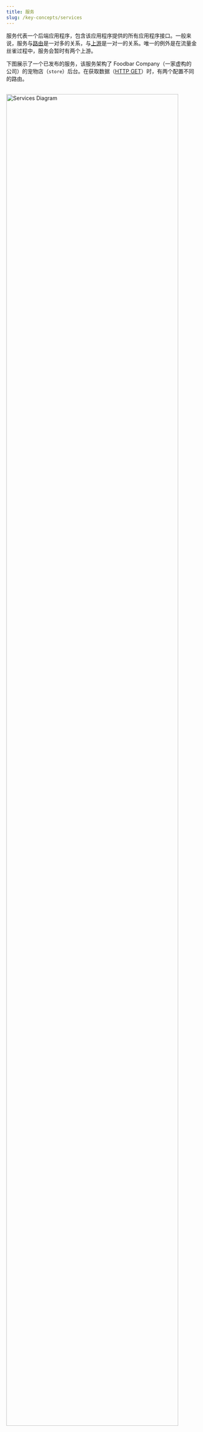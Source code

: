 ```yaml
---
title: 服务
slug: /key-concepts/services
---
```


服务代表一个后端应用程序，包含该应用程序提供的所有应用程序接口。一般来说，服务与[路由](routes.md)是一对多的关系，与[上游](upstreams.md)是一对一的关系。唯一的例外是在流量金丝雀过程中，服务会暂时有两个上游。

下图展示了一个已发布的服务，该服务架构了 Foodbar Company（一家虚构的公司）的宠物店（`store`）后台。在获取数据（[HTTP GET](https://developer.mozilla.org/en-US/docs/Web/HTTP/Methods/GET)）时，有两个配置不同的路由。

<br />
<div style={{textAlign: 'center'}}>
<img src="https://static.apiseven.com/uploads/2023/08/28/tfuuyRoQ_978a5a1ba0be7a427a8506fb42bb404.png" alt="Services Diagram" width=" 95%" />
</div>
<br /><br />

:::info

对于熟悉 Apache APISIX 的人来说，需要注意的是，API7 企业版中的服务对象与 Apache APISIX 中的服务对象是不同的。

:::

## 将插件应用于服务

请注意，“limit-count” 插件只能在服务对象上配置一次，以管理来自两个路径的传入客户端请求。

## 高可用性

为简单起见，上述示例只将流量导向一个上游节点。不过，你可以根据需要添加更多上游节点，以保持运行顺畅并对用户做出响应，同时避免单点故障。你还可以使用服务发现功能动态获取最新的上游节点。

## 服务状态

一项服务可以有多个版本，每个版本有三种状态：模板、发布或历史。这些状态代表了服务的整个 API 生命周期。对于同一个服务，版本号是相同的。不同网关组的版本号相同，可确保 API 配置相同。

### 模板

模板是初始状态，代表最新的未发布配置草案。模板中的 API 不可访问，也没有特定的版本号。

### 已发布

将模板发布到网关组会创建一个具有唯一版本号的已激活版本。已发布版本包含绑定到网关组的可访问 API，但只能对运行时配置（主机、路径前缀和上游节点）进行编辑。
要更新实时 API，必须发布新版本。模板更改不会影响已发布的版本。

### 历史

发布新版本时，以前的版本会转换为历史版本。请注意，一个服务不能同时在网关组中拥有两个已激活版本，但不同的组可以同时运行不同的版本。

历史版本为问题跟踪提供了对过去配置的可见性，但不可编辑。它们主要用于紧急回滚。

历史版本不包括[service-runtime-configurations](#运行时配置)。回滚时会保留当前值。

## 运行时配置

以下配置被归类为运行时配置。这是因为当同一服务版本发布到不同网关组时，它们可能会有不同的值，而且可以在网关组内直接编辑。这些配置并不构成不同的版本。

- 上游节点
- 服务发现
- 服务主机
- 路径前缀

:::info

例如

- 测试环境中的 API URL 是 https://api7-test.ai/v1/pet，节点地址是 127.0.0.1:80。
- 生产环境中的 API URL 是 https://api7.ai/petstore/pet，节点地址是 192.168.0.1:80。

:::

